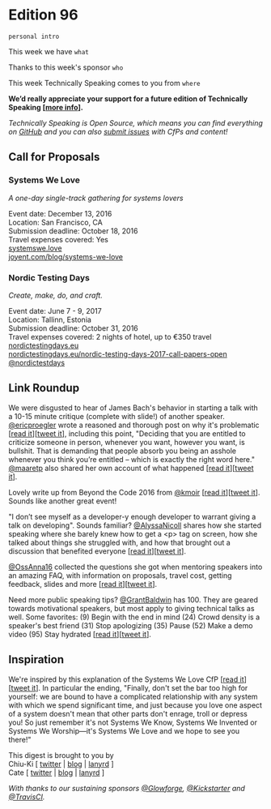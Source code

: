 # Edition 96

`personal intro`

This week we have `what`

Thanks to this week's sponsor `who`

This week Technically Speaking comes to you from `where`

**We’d really appreciate your support for a future edition of Technically Speaking [[more info](http://www.techspeak.email/sponsorship/)].**  

*Technically Speaking is Open Source, which means you can find everything on [GitHub](https://github.com/catehstn/technically-speaking/) and you can also [submit issues](https://github.com/catehstn/technically-speaking/issues/new) with CfPs and content!*  

## Call for Proposals

### Systems We Love
*A one-day single-track gathering for systems lovers*

Event date: December 13, 2016  
Location: San Francisco, CA  
Submission deadline: October 18, 2016  
Travel expenses covered: Yes  
[systemswe.love](http://systemswe.love/)  
[joyent.com/blog/systems-we-love](https://www.joyent.com/blog/systems-we-love)


### Nordic Testing Days
*Create, make, do, and craft.*

Event date: June 7 - 9, 2017  
Location: Tallinn, Estonia  
Submission deadline: October 31, 2016  
Travel expenses covered: 2 nights of hotel, up to €350 travel  
[nordictestingdays.eu](http://nordictestingdays.eu)  
[nordictestingdays.eu/nordic-testing-days-2017-call-papers-open](http://nordictestingdays.eu/nordic-testing-days-2017-call-papers-open)  
[@nordictestdays](https://twitter.com/nordictestdays)


## Link Roundup

We were disgusted to hear of James Bach's behavior in starting a talk with a 10-15 minute critique (complete with slide!) of another speaker. [@ericproegler](http://twitter.com/ericproegler) wrote a reasoned and thorough post on why it's problematic [[read it](http://testingthoughts.com/ericproegler/?p=976)][[tweet it](https://twitter.com/home?status=On%20Calling%20People%20Out%20by%20%40ericproegler%20http%3A//testingthoughts.com/ericproegler/?p=976%20via%20%40techspeakdigest)], including this point, "Deciding that you are entitled to criticize someone in person, whenever you want, however you want, is bullshit. That is demanding that people absorb you being an asshole whenever you think you’re entitled – which is exactly the right word here." [@maaretp](http://twitter.com/maaretp) also shared her own account of what happened [[read it](http://visible-quality.blogspot.com/2016/09/slide-incident-long-version.html)][[tweet it](https://twitter.com/home?status=Slide%20incident%2C%20the%20long%20version%20by%20%40maaretp%20http%3A//visible-quality.blogspot.com/2016/09/slide-incident-long-version.html%20via%20%40techspeakdigest)].

Lovely write up from Beyond the Code 2016 from [@kmoir](http://twitter.com/kmoir) [[read it](http://relengofthenerds.blogspot.co.uk/2016/09/beyond-code-2016-recap.html)][[tweet it](https://twitter.com/home?status=Releng%20of%20the%20Nerds%3A%20Beyond%20the%20Code%202016%20recap%20by%20%40kmoir%20http%3A//relengofthenerds.blogspot.co.uk/2016/09/beyond-code-2016-recap.html%20via%20%40techspeakdigest)]. Sounds like another great event!

"I don’t see myself as a developer-y enough developer to warrant giving a talk on developing". Sounds familiar?
[@AlyssaNicoll](https://twitter.com/AlyssaNicoll) shares how she started speaking where she barely knew how to get a &lt;p&gt; tag on screen, how she talked about things she struggled with, and how that brought out a discussion that benefited everyone [[read it](https://alyssamichelle.svbtle.com/im-not-good-enough-to-give-a-talk)][[tweet it](https://twitter.com/home?status=I'm%20not%20a%20developer-y%20enough%20developer%20to%20talk%20on%20developing%20by%20%40AlyssaNicoll%20https%3A//alyssamichelle.svbtle.com/im-not-good-enough-to-give-a-talk%20via%20%40techspeakdigest)].

[@OssAnna16](https://twitter.com/OssAnna16) collected the questions she got when mentoring speakers into an amazing FAQ, with information on proposals, travel cost, getting feedback, slides and more [[read it](http://anna-oz.tumblr.com/post/150934823825/conference-speaking-faq)][[tweet it](https://twitter.com/home?status=Conference%20speaking%20FAQ%20by%20%40OssAnna16%20http%3A//anna-oz.tumblr.com/post/150934823825/conference-speaking-faq%20via%20%40techspeakdigest)].

Need more public speaking tips? [@GrantBaldwin](https://twitter.com/GrantBaldwin) has 100. They are geared towards motivational speakers, but most apply to giving technical talks as well. Some favorites: (9) Begin with the end in mind (24) Crowd density is a speaker's best friend (31) Stop apologizing (35) Pause (52) Make a demo video (95) Stay hydrated [[read it](http://thespeakerlab.com/100-motivational-speaker-tips/)][[tweet it](https://twitter.com/home?status=100%20Public%20Speaking%20Tips%20by%20%40grantbaldwin%20http%3A//thespeakerlab.com/100-motivational-speaker-tips%20via%20%40techspeakdigest)].

## Inspiration

We're inspired by this explanation of the Systems We Love CfP [[read it](https://www.joyent.com/blog/submitting-to-systems-we-love)][[tweet it](https://twitter.com/home?status=Joyent%20%7C%20Submitting%20to%20Systems%20We%20Love%20https%3A//www.joyent.com/blog/submitting-to-systems-we-love%20via%20%40techspeakdigest)]. In particular the ending, "Finally, don't set the bar too high for yourself: we are bound to have a complicated relationship with any system with which we spend significant time, and just because you love one aspect of a system doesn't mean that other parts don't enrage, troll or depress you! So just remember it's not Systems We Know, Systems We Invented or Systems We Worship—it's Systems We Love and we hope to see you there!"


This digest is brought to you by  
Chiu-Ki [ [twitter](https://twitter.com/chiuki) | [blog](http://blog.sqisland.com/) | [lanyrd](http://lanyrd.com/profile/chiuki/) ]  
Cate [ [twitter](https://twitter.com/catehstn) | [blog](http://www.catehuston.com/blog/) | [lanyrd](http://lanyrd.com/profile/catehstn/) ]

*With thanks to our sustaining sponsors [@Glowforge](http://twitter.com/glowforge), [@Kickstarter](http://twitter.com/kickstarter) and [@TravisCI](http://twitter.com/travisci).*
